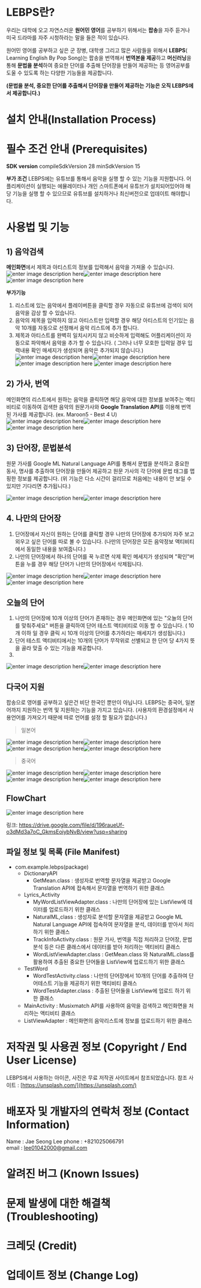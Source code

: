 # LEBPS란?

우리는 대학에 오고 자연스러운 **원어민 영어**를 공부하기 위해서는 **팝송**을 자주 듣거나 미국 드라마를 자주 시청하라는 말을 들은 적이 있습니다.

원어민 영어를 공부하고 싶은 군 장병, 대학생 그리고 많은 사람들을 위해서 **LEBPS**( Learning English By Pop Song)는 팝송을 번역해서  **번역본을 제공**하고  **머신러닝**을 통해 **문법을 분석**하여 중요한 단어를 추출해 단어장을 만들어 제공하는 등 영어공부를 도울 수 있도록 하는 다양한 기능들을 제공합니다.

**(문법을 분석, 중요한 단어를 추출해서 단어장을 만들어 제공하는 기능은 오직 LEBPS에서 제공합니다.)**

# 설치 안내(Installation Process)

# 필수 조건 안내 (Prerequisites)
**SDK version**
compileSdkVersion 28
minSdkVersion 15

**부가 조건** 
LEBPS에는 유튜브를 통해서 음악을 실행 할 수 있는 기능을 지원합니다.
어플리케이션이 실행되는 에뮬레이터나 개인 스마트폰에서 유튜브가 설치되어있어야 해당 기능을 실행 할 수 있으므로 유튜브를 설치하거나 최신버전으로 업데이트 해야합니다.

# 사용법 및 기능

## 1) 음악검색

**메인화면**에서 제목과 아티스트의 정보를 입력해서 음악을 가져올 수 있습니다.
![enter image description here](https://lh3.googleusercontent.com/plfvby97AagmRNOC4tmDVHQU9QcgIn_jDSkMMheTOkt_mHIk81yBfcBfa1JepoeVY3_qq1zZcazI)![enter image description here](https://lh3.googleusercontent.com/93duheQzk_eb7hDgL0-66VJveMWOWE13BfudqWOhtNT0HdT5eiCAg9n6jev3Fs66p1woBsZdPCTV)![enter image description here](https://lh3.googleusercontent.com/5qE-hPsxyeUiAEdQ8k-cHFfxOi-IdGUqIZk9iPeUNw24a0NBB5TahU2r0Worpfy34TfnznO5fdPb)   

**부가기능**

1. 리스트에 있는 음악에서 플레이버튼을 클릭할 경우 자동으로 유튜브에 검색이 되어 음악을 감상 할 수 있습니다.
2. 음악의 제목을 입력하지 않고 아티스트만 입력할 경우 해당 아티스트의 인기있는 음악 10개를 자동으로 선정해서 음악 리스트에 추가 합니다.
3. 제목과 아티스트를 완벽히 일치시키지 않고 비슷하게 입력해도 어플리케이션이 자동으로 파악해서 음악을 추가 할 수 있습니다. 
( 그러나 너무 모호한 입력일 경우 입력내용 확인 매세지가 생성되며 음악은 추가되지 않습니다.)
![enter image description here](https://lh3.googleusercontent.com/H_1Z57eLP0DmhIeRYihGI44jiZGWObhAPuYt_xVfS0Px1azoo8IoLSJ7Y3Oh7fvnoFEgZtLQRxRd)![enter image description here](https://lh3.googleusercontent.com/Y9SwXIhaA6ES9rBfEsoFgEPz-GmHLnH7JMdPV3AA3YxXCMTzqofhml_HeXVQJy5HeiMD7KtN0LG_) ![enter image description here](https://lh3.googleusercontent.com/cS7I_lRxXsFsMwGF9DiNkHYX7HdS9fhseOK6L3Wc7jaGhuoX4YTysGEAS68xJApH3j3n0s6VC8OS) ![enter image description here](https://lh3.googleusercontent.com/4kEhP7-iYPfv9Uji5aC92yhlsXeHYflwi_jA4hL6Q7DZxTWEtQX2q3b8rjB5uKBzjX6gdeEHgVbH)

## 2) 가사, 번역

메인화면의 리스트에서 원하는 음악을 클릭하면 해당 음악에 대한 정보를 보여주는 액티비티로 이동하여 검색한 음악의 원문가사와 **Google Translation API**를 이용해 번역된 가사를 제공합니다. (ex. Maroon5 - Best 4 U)
![enter image description here](https://lh3.googleusercontent.com/XPWMBvcM_RabfYknam87iAIocJvKHfZ9Uu7KGGBT3XcejHX1na2j0oM6bwUuGl6cfdlkHKkrIdlI)![enter image description here](https://lh3.googleusercontent.com/4BmZ_dHcBSPJhsvBuz68lPdb4gSwHYNCSCQVyjDyjoyLk5kr26s-BFpWVu1udz-MPpaB2vsq47IN)![enter image description here](https://lh3.googleusercontent.com/PVRTLHKzQwfTkwT-OPUIRDu7alohHm2DWcfKif0UwzvtcgfoXZ_cWuG93s-LUhJPVuUr_f1q797V)

## 3) 단어장, 문법분석 
원문 가사를 Google ML Natural Language API를 통해서 문법을 분석하고 중요한 동사, 명사를 추출하여 단어장을 만들어 제공하고 원문 가사의 각 단어에 문법 태그를 맵핑한 정보를 제공합니다.
(위 기능은 다소 시간이 걸리므로 처음에는 내용이 안 보일 수 있지만 기다리면 추가됩니다.)


![enter image description here](https://lh3.googleusercontent.com/NaBlvTZO3GbU4JKiyxr7BvZJX_hr4vO7NX0fzYgPXV0CrqmhxG1PuTjBnChJKF1ZC0A5-8dsmGOc)![enter image description here](https://lh3.googleusercontent.com/_SS4mSNxNwZzXLoCpThNvNYV4oVghr7vknC1UEtQ3lTxVDGGus_QrT7GZuJUkXL5lHg2LHCmgozN)

## 4. 나만의 단어장
1. 단어장에서 자신이 원하는 단어를 클릭할 경우 나만의 단어장에 추가되어 자주 보고 외우고 싶은 단어를 따로 볼 수 있습니다.
(나만의 단어장은 모든 음악정보 액티비티에서 동일한 내용을 보여줍니다.)
2. 나만의 단어장에서 하나의 단어를 꾹 누르면 삭제 확인 메세지가 생성되며 "확인"버튼을 누를 경우 해당 단어가 나만의 단어장에서 삭제됩니다.

![enter image description here](https://lh3.googleusercontent.com/jvJom9sWHmb2PfRds_97Uh5_FLI-UvQROoMmIfhiv-BbUNKkYwuhSUju3DYJKH1-A8l_h0PfQX5q)![enter image description here](https://lh3.googleusercontent.com/Ev50hyTFLmLRru3r5rBRbl5HgAwsczQF4HP-CODwKcEJdeWVr_6HsCFfGXZ5IJoQMhW-xYACMhWn)![enter image description here](https://lh3.googleusercontent.com/q6aeaHyTj_ZilG1fdKwWammA0mf-wjnQcvGvDJprtyox1k-E0yujLYrJD4W_Ga3gDQqxOo3c9jft)

## 오늘의 단어
1. 나만의 단어장에 10개 이상의 단어가 존재하는 경우 메인화면에 있는 "오늘의 단어를 맞춰주세요" 버튼을 클릭하여 단어 테스트 액티비티로 이동 할 수 있습니다. ( 10개 이하 일 경우 클릭 시 10개 이상의 단어를 추가하라는 매세지가 생성됩니다.)
2. 단어 테스트 액티비티에서는 10개의 단어가 무작위로 선별되고 한 단어 당 4가지 뜻을 골라 맞출 수 있는 기능을 제공합니다.
3. 
![enter image description here](https://lh3.googleusercontent.com/xn4vWMHbw1Pf9-owfvtmHNLh3iy1esz05l5H2DjRd-pPsOJai1PzzLKNRRzqhx8gqd42ElWMd-tf)![enter image description here](https://lh3.googleusercontent.com/G2JkmBDFYIvBG613f56ue0LSWeKhBY8U4MU0Uy9UHnAmVjvldwdZV_Yuj3CdY4AZBp1uBp4aW3A2)

## 다국어 지원
팝송으로 영어를 공부하고 싶은건 비단 한국인 뿐만이 아닙니다. LEBPS는 중국어, 일본어까지 지원하는 번역 및 지원하는 기능을 가지고 있습니다.
(사용자의 환경설정에서 사용언어를 가져오기 때문에 따로 언어를 설정 할 필요가 없습니다.)

> 일본어
> 
![enter image description here](https://lh3.googleusercontent.com/T3-x1_QuKt1dtSm5ARwt4KiSElEEd_ukZ2lMmfQMVkHjkt5lPIWLJ0qiALZ9o0BWLv-dTXkcZA6Q)![enter image description here](https://lh3.googleusercontent.com/apZ-Wa_NxM1Pd9nFvi106HG3YBKaG1abGdn5cKnha56VB9jHiKZgCblOYfdUXWD9o7vhjL6a-Z0D)![enter image description here](https://lh3.googleusercontent.com/qmt3e7JHXv4n-i_JpCFGFUeL6gJ1xxNMXXfSskFXK5RSK6g0iIa2WnQ29WQsY4LSmWdzJ7paL-HY)![enter image description here](https://lh3.googleusercontent.com/WRsy43aQCxYP68Re645K7JLnEpObeyVViv4_nIT2rWuXc-Lqf5aFkxwE84FhcuXJpf-V180ka7Yd)

> 중국어
> 
![enter image description here](https://lh3.googleusercontent.com/28rf0PF8QEniGD0gSuuX4RIGfPTT40G0ZGWRPGaAJiKPGWMf6j6QuCwCEFPQssuS68mYhNnAK_-7)![enter image description here](https://lh3.googleusercontent.com/FY--GCCa6YY7sMF-1ec2SNq3Oj_h5C5E0XB-8MfKFGMjciKFukbgYaSVDNdCdMZ8_5frjsTTT6f2)![enter image description here](https://lh3.googleusercontent.com/ij1XC9WmABbjLGgJ_EqpnhpOZLlKeDLP75p7T85z3zY4yEEnWJslBIfo11i_DtnsTZ-EgdZnP8V4)![enter image description here](https://lh3.googleusercontent.com/IRvqP6Uy3iHAp6akoRW9g0IiN-ZiLAgcLtizSL51Ji40qxYXxRAUe45sJfWr7kcLKVdYYlDcR3hZ)
## FlowChart

![enter image description here](https://lh3.googleusercontent.com/F1QjEKTZar3FJl8rujvFkhBjAXUwN140pF-AuWWRFbaPubHLFkrvM0Jf7_jkykM7YRDhtSj8ZMQL)

링크: https://drive.google.com/file/d/196raueUf-o3dMd3a7oC_GkmsEoiybNvB/view?usp=sharing
## 파일 정보 및 목록 (File Manifest)

 - com.example.lebps(package)
	 - DictionaryAPI
		 - GetMean.class : 생성자로 번역할 문자열을 제공받고 Google Translation API에 접속해서 문자열을 번역하기 위한 클래스
	 - Lyrics_Activity
		 - MyWordListViewAdapter.class : 나만의 단어장에 있는 ListView에 데이터를 업로드하기 위한 클래스
		 - NaturalML,class : 생성자로 분석할 문자열을 제공받고 Google ML Natural Language API에 접속하여 문자열을 분석, 데이터를 받아서 처리하기 위한 클래스
		 - TrackInfoActivity.class :  원문 가사, 번역을 직접 처리하고 단어장, 문법 분석 등은 다른 클래스에서 데이터를 받아 처리하는 액티비티 클래스
		 - WordListViewAdapter.class : GetMean.class 와 NaturalML.class를 활용하여 추출된 중요한 단어들을 ListView에 업로드하기 위한 클래스
	 - TestWord
		 - WordTestActivity.class : 나만의 단어장에서 10개의 단어를 추출하여 단어테스트 기능을 제공하기 위한 액티비티 클래스
		 - WordTestAdapter.class : 추출된 단어들을 ListView에 업로드 하기 위한 클래스
	 - MainActivity : Musixmatch API를 사용하여 음악을 검색하고 메인화면을 처리하는 액티비티 클래스
	 - ListViewAdapter : 메인화면의 음악리스트에 정보를 업로드하기 위한 클래스

# 저작권 및 사용권 정보 (Copyright / End User License)

LEBPS에서 사용하는 아이콘, 사진은 무료 저작권 사이트에서 참조되었습니다.
참조 사이트 : [https://unsplash.com/](https://unsplash.com/)

# 배포자 및 개발자의 연락처 정보 (Contact Information)

Name : Jae Seong Lee
phone :  +821025066791	
email :  lee01042000@gmail.com

# 알려진 버그 (Known Issues)

# 문제 발생에 대한 해결책 (Troubleshooting)

# 크레딧 (Credit)

# 업데이트 정보 (Change Log)
